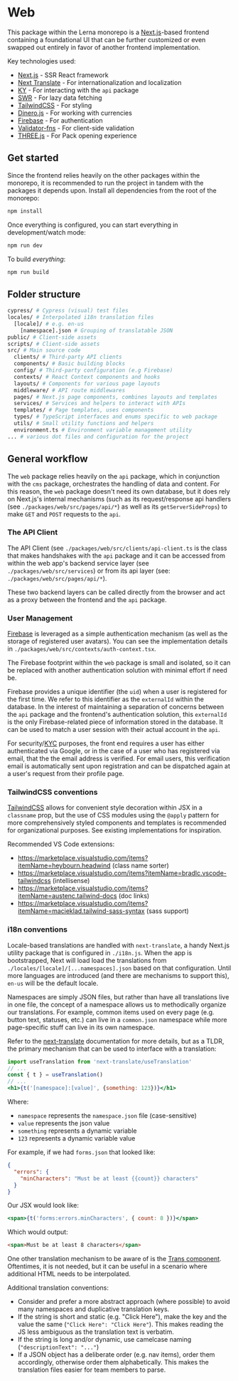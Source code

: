 # Web

This package within the Lerna monorepo is a [Next.js](https://nextjs.org/)-based frontend containing a foundational UI that can be further customized or even swapped out entirely in favor of another frontend implementation.

Key technologies used:

- [Next.js](https://nextjs.org/) - SSR React framework
- [Next Translate](https://github.com/vinissimus/next-translate) - For internationalization and localization
- [KY](https://github.com/sindresorhus/ky) - For interacting with the `api` package
- [SWR](https://swr.vercel.app/) - For lazy data fetching
- [TailwindCSS](https://tailwindcss.com/) - For styling
- [Dinero.js](https://dinerojs.com/) - For working with currencies
- [Firebase](https://firebase.google.com/) - For authentication
- [Validator-fns](https://www.npmjs.com/package/validator-fns) - For client-side validation
- [THREE.js](https://threejs.org/) - For Pack opening experience

## Get started

Since the frontend relies heavily on the other packages within the monorepo, it is recommended to run the project in tandem with the packages it depends upon. Install all dependencies from the root of the monorepo:

```bash
npm install
```

Once everything is configured, you can start everything in development/watch mode:

```bash
npm run dev
```

To build _everything_:

```bash
npm run build
```

## Folder structure

```bash
cypress/ # Cypress (visual) test files
locales/ # Interpolated i18n translation files
  [locale]/ # e.g. en-us
    [namespace].json # Grouping of translatable JSON
public/ # Client-side assets
scripts/ # Client-side assets
src/ # Main source code
  clients/ # Third-party API clients
  components/ # Basic building blocks
  config/ # Third-party configuration (e.g Firebase)
  contexts/ # React Context components and hooks
  layouts/ # Components for various page layouts
  middleware/ # API route middlewares
  pages/ # Next.js page components, combines layouts and templates
  services/ # Services and helpers to interact with APIs
  templates/ # Page templates, uses components
  types/ # TypeScript interfaces and enums specific to web package
  utils/ # Small utility functions and helpers
  environment.ts # Environment variable management utility
... # various dot files and configuration for the project
```

## General workflow

The `web` package relies heavily on the `api` package, which in conjunction with the `cms` package, orchestrates the handling of data and content. For this reason, the `web` package doesn't need its own database, but it does rely on Next.js's internal mechanisms (such as its request/response api handlers (see `./packages/web/src/pages/api/*`) as well as its `getServerSideProps`) to make `GET` and `POST` requests to the `api`.

### The API Client

The API Client (see `./packages/web/src/clients/api-client.ts` is the class that makes handshakes with the `api` package and it can be accessed from within the web app's backend service layer (see `./packages/web/src/services`) or from its api layer (see: `./packages/web/src/pages/api/*`).

These two backend layers can be called directly from the browser and act as a proxy between the frontend and the `api` package.

### User Management

[Firebase](https://firebase.google.com/) is leveraged as a simple authentication mechanism (as well as the storage of registered user avatars). You can see the implementation details in `./packages/web/src/contexts/auth-context.tsx`.

The Firebase footprint within the `web` package is small and isolated, so it can be replaced with another authentication solution with minimal effort if need be.

Firebase provides a unique identifier (the `uid`) when a user is registered for the first time. We refer to this identifier as the `externalId` within the database. In the interest of maintaining a separation of concerns between the `api` package and the frontend's authentication solution, this `externalId` is the only Firebase-related piece of information stored in the database. It can be used to match a user session with their actual account in the `api`.

For security/[KYC](https://en.wikipedia.org/wiki/Know_your_customer) purposes, the front end requires a user has either authenticated via Google, or in the case of a user who has registered via email, that the the email address is verified. For email users, this verification email is automatically sent upon registration and can be dispatched again at a user's request from their profile page.

### TailwindCSS conventions

[TailwindCSS](https://tailwindcss.com/) allows for convenient style decoration within JSX in a `classname` prop, but the use of CSS modules using the `@apply` pattern for more comprehensively styled components and templates is recommended for organizational purposes. See existing implementations for inspiration.

Recommended VS Code extensions:

- https://marketplace.visualstudio.com/items?itemName=heybourn.headwind (class name sorter)
- https://marketplace.visualstudio.com/items?itemName=bradlc.vscode-tailwindcss (intellisense)
- https://marketplace.visualstudio.com/items?itemName=austenc.tailwind-docs (doc links)
- https://marketplace.visualstudio.com/items?itemName=macieklad.tailwind-sass-syntax (sass support)

### i18n conventions

Locale-based translations are handled with `next-translate`, a handy Next.js utility package that is configured in `./i18n.js`. When the app is bootstrapped, Next will load load the translations from `./locales/[locale]/[...namespaces].json` based on that configuration. Until more languages are introduced (and there are mechanisms to support this), `en-us` will be the default locale.

Namespaces are simply JSON files, but rather than have all translations live in one file, the concept of a namespace allows us to methodically organize our translations. For example, common items used on every page (e.g. button text, statuses, etc.) can live in a `common.json` namespace while more page-specific stuff can live in its own namespace.

Refer to the [next-translate](https://github.com/vinissimus/next-translate) documentation for more details, but as a TLDR, the primary mechanism that can be used to interface with a translation:

```jsx
import useTranslation from 'next-translate/useTranslation'
// ...
const { t } = useTranslation()
// ...
<h1>{t('[namespace]:[value]', {something: 123})}</h1>
```

Where:

- `namespace` represents the `namespace.json` file (case-sensitive)
- `value` represents the json value
- `something` represents a dynamic variable
- `123` represents a dynamic variable value

For example, if we had `forms.json` that looked like:

```json
{
  "errors": {
    "minCharacters": "Must be at least {{count}} characters"
  }
}
```

Our JSX would look like:

```jsx
<span>{t('forms:errors.minCharacters', { count: 8 })}</span>
```

Which would output:

```html
<span>Must be at least 8 characters</span>
```

One other translation mechanism to be aware of is the [Trans component](https://github.com/vinissimus/next-translate#trans-component). Oftentimes, it is not needed, but it can be useful in a scenario where additional HTML needs to be interpolated.

Additional translation conventions:

- Consider and prefer a more abstract approach (where possible) to avoid many namespaces and duplicative translation keys.
- If the string is short and static (e.g. "Click Here"), make the key and the value the same (`"Click Here": "Click Here"`). This makes reading the JS less ambiguous as the translation text is verbatim.
- If the string is long and/or dynamic, use camelcase naming (`"descriptionText": "..."`)
- If a JSON object has a deliberate order (e.g. nav items), order them accordingly, otherwise order them alphabetically. This makes the translation files easier for team members to parse.

